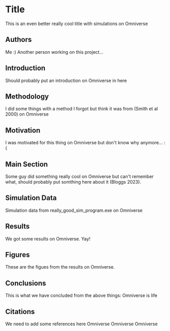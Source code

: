 # Title
This is an even better really cool title with simulations on Omniverse

## Authors
Me :)
Another person working on this project...

## Introduction
Should probably put an introduction on Omniverse in here

## Methodology
I did some things with a method I forgot but think it was from (Smith et al 2000) on Omniverse

## Motivation
I was motivated for this thing on Omniverse but don't know why anymore... :(

## Main Section
Some guy did something really cool on Omniverse but can't remember what, should probably put somthing here about it (Bloggs 2023).

## Simulation Data
Simulation data from really_good_sim_program.exe on Omniverse

## Results
We got some results on Omniverse. Yay!

## Figures
These are the figues from the results on Omniverse.

## Conclusions
This is what we have concluded from the above things: Omniverse is life

## Citations
We need to add some references here
Omniverse Omniverse Omniverse
